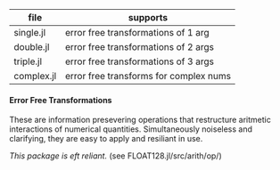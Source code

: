 | file | supports |
|------|----------|
| single.jl| error free transformations of 1 arg |
| double.jl| error free transformations of 2 args |
| triple.jl | error free transformations of 3 args |
| complex.jl| error free transforms for complex nums |


#### Error Free Transformations

These are information presevering operations that restructure aritmetic interactions of numerical quantities.
Simultaneously noiseless and clarifying, they are easy to apply and resiliant in use.

*This package is eft reliant.* (see FLOAT128.jl/src/arith/op/)


